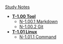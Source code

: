 [Study Notes](notes/)
* **[T-1.00 Tool](notes/000Tool/TOOL.md)**
  * [N-1.00.1 Markdown](notes/000Tool/001Markdown.md)
  * [N-1.00.2 Git](notes/000Tool/002Git.md)
* **[T-1.01 Linux](notes/001Linux/LINUX.md)**
  * [N-1.01.1 Command](notes/001Linux/001Command.md)
